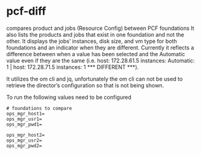 # pcf-diff
compares product and jobs (Resource Config) between PCF foundations
It also lists the products and jobs that exist in one foundation and not the other.
It displays the jobs’ instances, disk size, and vm type for both foundations and an
indicator when they are different. Currently it reflects a difference between when a
value has been selected and the Automatic value even if they are the same
(i.e. host: 172.28.61.5 instances: Automatic: 1 | host: 172.28.71.5 instances: 1    *** DIFFERENT ***).

It utilizes the om cli and jq, unfortunately the om cli can not be used to retrieve the director’s
configuration so that is not being shown.

To run the following values need to be configured

```
# foundations to compare
ops_mgr_host1=
ops_mgr_usr1=
ops_mgr_pwd1=

ops_mgr_host2=
ops_mgr_usr2=
ops_mgr_pwd2=
```
